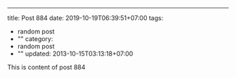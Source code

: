 ---
title: Post 884
date: 2019-10-19T06:39:51+07:00
tags:
  - random post
  - ""
category:
  - random post
  - ""
updated: 2013-10-15T03:13:18+07:00

This is content of post 884